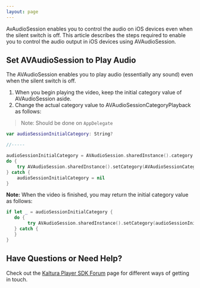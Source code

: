 ```yaml
---
layout: page
---
```


AvAudioSession enables you to control the audio on iOS devices even when the silent switch is off. This article describes the steps required to enable you to control the audio output in iOS devices using AVAudioSession.

## Set AVAudioSession to Play Audio  

The AVAudioSession enables you to play audio (essentially any sound) even when the silent switch is off.

1. When you begin playing the video, keep the initial category value of AVAudioSession aside.
2. Change the actual category value to AVAudioSessionCategoryPlayback as follows:

> Note: Should be done on `AppDelegate`

```swift
var audioSessionInitialCategory: String?

//-----

audioSessionInitialCategory = AVAudioSession.sharedInstance().category
do {
    try AVAudioSession.sharedInstance().setCategory(AVAudioSessionCategoryPlayback)
} catch {
    audioSessionInitialCategory = nil
}
```

**Note:** When the video is finished, you may return the initial category value as follows:

```swift
if let _ = audioSessionInitialCategory {
   do {
        try AVAudioSession.sharedInstance().setCategory(audioSessionInitialCategory!)
   } catch {
   }
}
```


## Have Questions or Need Help?

Check out the [Kaltura Player SDK Forum](https://forum.kaltura.org/c/playkit) page for different ways of getting in touch.
